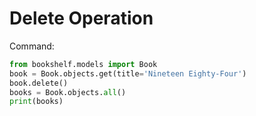 # Delete Operation

Command:
```python
from bookshelf.models import Book
book = Book.objects.get(title='Nineteen Eighty-Four')
book.delete()
books = Book.objects.all()
print(books)
